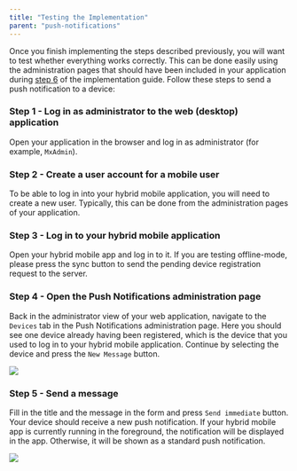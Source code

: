 ```yaml
---
title: "Testing the Implementation"
parent: "push-notifications"
---
```

Once you finish implementing the steps described previously, you will want to test whether everything works correctly. This can be done easily using the administration pages that should have been included in your application during [step 6](implementation-guide) of the implementation guide. Follow these steps to send a push notification to a device:

### Step 1 - Log in as administrator to the web (desktop) application

Open your application in the browser and log in as administrator (for example, `MxAdmin`).

### Step 2 - Create a user account for a mobile user

To be able to log in into your hybrid mobile application, you will need to create a new user. Typically, this can be done from the administration pages of your application.

### Step 3 - Log in to your hybrid mobile application

Open your hybrid mobile app and log in to it.
If you are testing offline-mode, please press the sync button to send the pending device registration request to the server.

### Step 4 - Open the Push Notifications administration page

Back in the administrator view of your web application, navigate to the `Devices` tab in the Push Notifications administration page. Here you should see one device already having been registered, which is the device that you used to log in to your hybrid mobile application. Continue by selecting the device and press the `New Message` button.

![](attachments/19955741/21168174.png)

### Step 5 - Send a message

Fill in the title and the message in the form and press `Send immediate` button. Your device should receive a new push notification. If your hybrid mobile app is currently running in the foreground, the notification will be displayed in the app. Otherwise, it will be shown as a standard push notification.

![](attachments/19955741/21168175.png)
